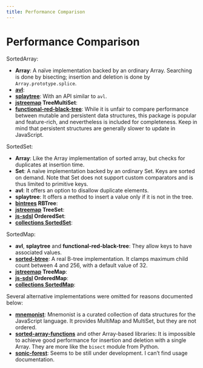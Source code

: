 ```yaml
---
title: Performance Comparison
---
```


# Performance Comparison

SortedArray:

- **Array**:
  A naïve implementation backed by an ordinary Array.
  Searching is done by bisecting; insertion and deletion is done by `Array.prototype.splice`.
- **[avl](https://www.npmjs.com/package/avl)**:
- **[splaytree](https://www.npmjs.com/package/splaytree)**:
  With an API similar to `avl`.
- **[jstreemap](https://kirusi.github.io/jstreemap/) TreeMultiSet**:
- **[functional-red-black-tree](https://www.npmjs.com/package/functional-red-black-tree)**:
  While it is unfair to compare performance between mutable and persistent data structures, this package is popular and feature-rich, and nevertheless is included for completeness. Keep in mind that persistent structures are generally slower to update in JavaScript.

SortedSet:

- **Array**:
  Like the Array implementation of sorted array, but checks for duplicates at insertion time.
- **Set**:
  A naïve implementation backed by an ordinary Set.
  Keys are sorted on demand.
  Note that Set does not support custom comparators and is thus limited to primitive keys.
- **avl**:
  It offers an option to disallow duplicate elements.
- **splaytree**:
  It offers a method to insert a value only if it is not in the tree.
- **[bintrees](https://www.npmjs.com/package/bintrees) RBTree**:
- **[jstreemap](https://kirusi.github.io/jstreemap/) TreeSet**:
- **[js-sdsl](https://js-sdsl.org/) OrderedSet**:
- **[collections SortedSet](https://www.collectionsjs.com/sorted-set)**:

SortedMap:

- **avl**, **splaytree** and **functional-red-black-tree**:
  They allow keys to have associated values.
- **[sorted-btree](https://www.npmjs.com/package/sorted-btree)**:
  A real B-tree implementation.
  It clamps maximum child count between 4 and 256, with a default value of 32.
- **[jstreemap](https://kirusi.github.io/jstreemap/) TreeMap**:
- **[js-sdsl](https://js-sdsl.org/) OrderedMap**:
- **[collections SortedMap](https://www.collectionsjs.com/sorted-map)**:

Several alternative implementations were omitted for reasons documented below:

- **[mnemonist](https://yomguithereal.github.io/mnemonist/)**:
  Mnemonist is a curated collection of data structures for the JavaScript language. It provides MultiMap and MultiSet, but they are not ordered.
- **[sorted-array-functions](https://www.npmjs.com/package/sorted-array-functions)** and other Array-based libraries:
  It is impossible to achieve good performance for insertion and deletion with a single Array. They are more like the `bisect` module from Python.
- **[sonic-forest](https://streamich.github.io/sonic-forest/)**:
  Seems to be still under development. I can’t find usage documentation.
